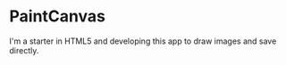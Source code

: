 PaintCanvas
===========

I'm a starter in HTML5 and developing this app to draw images and save directly.